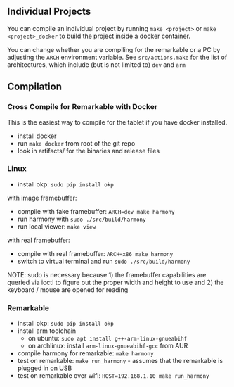 ## Individual Projects

You can compile an individual project by running `make <project>` or `make
<project>_docker` to build the project inside a docker container.

You can change whether you are compiling for the remarkable or a PC by
adjusting the `ARCH` environment variable. See `src/actions.make` for the list
of architectures, which include (but is not limited to) `dev` and `arm`

## Compilation

### Cross Compile for Remarkable with Docker

This is the easiest way to compile for the tablet if you have docker installed.

* install docker
* run `make docker` from root of the git repo
* look in artifacts/ for the binaries and release files

### Linux

* install okp: `sudo pip install okp`

with image framebuffer:

* compile with fake framebuffer: `ARCH=dev make harmony`
* run harmony with `sudo ./src/build/harmony`
* run local viewer: `make view`

with real framebuffer:

* compile with real framebuffer: `ARCH=x86 make harmony`
* switch to virtual terminal and run `sudo ./src/build/harmony`

NOTE: sudo is necessary because 1) the framebuffer capabilities are queried via
ioctl to figure out the proper width and height to use and 2) the keyboard /
mouse are opened for reading

### Remarkable

* install okp: `sudo pip install okp`
* install arm toolchain
  * on ubuntu: `sudo apt install g++-arm-linux-gnueabihf`
  * on archlinux: install `arm-linux-gnueabihf-gcc` from AUR
* compile harmony for remarkable: `make harmony`
* test on remarkable: `make run_harmony` - assumes that the remarkable is plugged in on USB
* test on remarkable over wifi: `HOST=192.168.1.10 make run_harmony`
